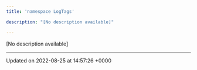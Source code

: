 ```yaml
---
title: 'namespace LogTags'

description: "[No description available]"

---
```







[No description available]






-------------------------------

Updated on 2022-08-25 at 14:57:26 +0000